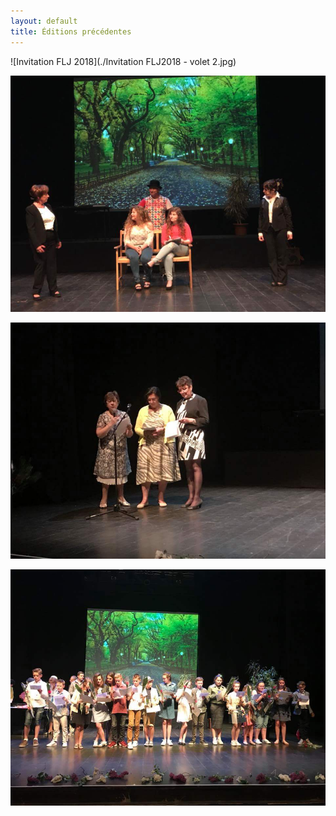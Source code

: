```yaml
---
layout: default
title: Éditions précédentes
---
```


![Invitation FLJ 2018](./Invitation FLJ2018 - volet 2.jpg)

![Les comédients](./FB_IMG_1528401190396.jpg)

![Les 3 présidentes](./FB_IMG_1528401172761.jpg)

![Les enfants fêtés](./FB_IMG_1528401214955.jpg)
